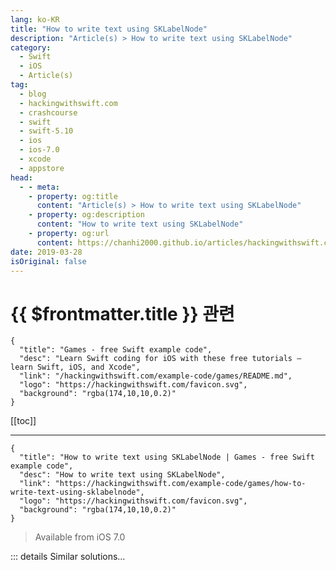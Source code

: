 ```yaml
---
lang: ko-KR
title: "How to write text using SKLabelNode"
description: "Article(s) > How to write text using SKLabelNode"
category:
  - Swift
  - iOS
  - Article(s)
tag: 
  - blog
  - hackingwithswift.com
  - crashcourse
  - swift
  - swift-5.10
  - ios
  - ios-7.0
  - xcode
  - appstore
head:
  - - meta:
    - property: og:title
      content: "Article(s) > How to write text using SKLabelNode"
    - property: og:description
      content: "How to write text using SKLabelNode"
    - property: og:url
      content: https://chanhi2000.github.io/articles/hackingwithswift.com/example-code/games/how-to-write-text-using-sklabelnode.html
date: 2019-03-28
isOriginal: false
---
```


# {{ $frontmatter.title }} 관련

```component VPCard
{
  "title": "Games - free Swift example code",
  "desc": "Learn Swift coding for iOS with these free tutorials – learn Swift, iOS, and Xcode",
  "link": "/hackingwithswift.com/example-code/games/README.md",
  "logo": "https://hackingwithswift.com/favicon.svg",
  "background": "rgba(174,10,10,0.2)"
}
```

[[toc]]

---

```component VPCard
{
  "title": "How to write text using SKLabelNode | Games - free Swift example code",
  "desc": "How to write text using SKLabelNode",
  "link": "https://hackingwithswift.com/example-code/games/how-to-write-text-using-sklabelnode",
  "logo": "https://hackingwithswift.com/favicon.svg",
  "background": "rgba(174,10,10,0.2)"
}
```

> Available from iOS 7.0

<!-- TODO: 작성 -->

<!-- 
The `SKLabelNode` class is a fast and efficient way to draw text in SpriteKit games. To use it, first create a property in your game scene:

```swift
var scoreLabel: SKLabelNode!
```

Now create the label node by telling it want font use, its alignment, and also an initial text value if you want one. This code creates a label node using the Chalkduster font, places it in the top-right corner of the screen, and gives it the initial text "Score: 0":

```swift
scoreLabel = SKLabelNode(fontNamed: "Chalkduster")
scoreLabel.text = "Score: 0"
scoreLabel.horizontalAlignmentMode = .right
scoreLabel.position = CGPoint(x: 980, y: 700)
addChild(scoreLabel)
```

With that score label in place, you can now create a `score` integer property to store the actual number of a player's score, then use a property observer to modify the label whenever the score changes:

```swift
var score: Int = 0 {
    didSet {
        scoreLabel.text = "Score: \(score)"
    }
}
```

-->

::: details Similar solutions…

<!--
/quick-start/swiftui/swiftui-tips-and-tricks">SwiftUI tips and tricks 
/example-code/strings/how-to-save-a-string-to-a-file-on-disk-with-writeto">How to save a string to a file on disk with write(to:) 
/example-code/testing/how-to-write-performance-tests-using-measure">How to write performance tests using measure() 
/example-code/language/what-is-copy-on-write">What is copy on write? 
/example-code/language/how-to-write-a-closure-that-returns-a-value">How to write a closure that returns a value</a>
-->

